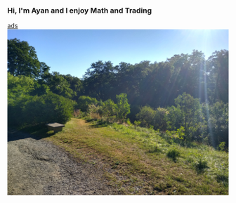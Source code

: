 ### Hi, I'm Ayan and I enjoy Math and Trading
[ads]("ddd.jpg")
<img src="ddd.jpg" alt="A Flower Bouquet"/>
